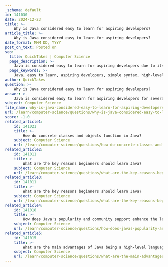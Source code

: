 ```yaml
---
_schema: default
id: 141030
date: 2024-12-23
title: >-
    Why is Java considered easy to learn for aspiring developers?
article_title: >-
    Why is Java considered easy to learn for aspiring developers?
date_format: MMM DD, YYYY
post_on_text: Posted on
seo:
  title: QuickTakes | Computer Science
  page_description: >-
    Java is considered easy to learn for aspiring developers due to its simple and readable syntax, high-level nature, familiarity with other languages, strong community support, and features like automatic memory management.
  page_keywords: >-
    Java, easy to learn, aspiring developers, simple syntax, high-level language, programming concepts, community support, resources, automatic memory management, clean code
author: QuickTakes
question: >-
    Why is Java considered easy to learn for aspiring developers?
answer: >-
    Java is considered easy to learn for aspiring developers for several reasons:\n\n1. **Simple and Readable Syntax**: Java's syntax is clean and straightforward, which makes it easier for beginners to understand. The structure of Java code is clear and avoids complex features like pointers, which can be daunting for new programmers. This simplicity allows learners to focus on programming concepts without getting bogged down by intricate syntax.\n\n2. **High-Level Language**: As a high-level programming language, Java was designed to be human-friendly. It abstracts many of the complexities associated with lower-level languages, making it more accessible to beginners. This design philosophy helps new developers grasp programming fundamentals without being overwhelmed.\n\n3. **Familiarity with Other Languages**: Java shares similarities with other popular programming languages like C++ and C#. This means that once a developer learns Java, transitioning to these languages becomes significantly easier. Additionally, Java's English-like syntax with minimal "magic characters" enhances its readability, further aiding the learning process.\n\n4. **Community and Resources**: Java has a vast community and a wealth of resources available for learners. This includes extensive documentation, tutorials, and forums where beginners can seek help and guidance. The support from the community can significantly ease the learning curve.\n\n5. **Foundation for Other Languages**: Learning Java provides a solid foundation for understanding other programming languages. Many programming concepts learned in Java are transferable to languages like Python, C#, and C++. This foundational knowledge can make it easier for developers to pick up additional languages in the future.\n\n6. **Automatic Memory Management**: Java includes features like automatic garbage collection, which simplifies memory management for developers. This reduces the complexity associated with manual memory management found in languages like C and C++, allowing beginners to focus more on coding rather than memory allocation issues.\n\nOverall, Java's design as a beginner-friendly language, combined with its readability and supportive community, makes it an excellent choice for aspiring developers looking to start their programming journey.
subject: Computer Science
file_name: why-is-java-considered-easy-to-learn-for-aspiring-developers.md
url: /learn/computer-science/questions/why-is-java-considered-easy-to-learn-for-aspiring-developers
score: -1.0
related_article1:
    id: 141021
    title: >-
        How do concrete classes and objects function in Java?
    subject: Computer Science
    url: /learn/computer-science/questions/how-do-concrete-classes-and-objects-function-in-java
related_article2:
    id: 141011
    title: >-
        What are the key reasons beginners should learn Java?
    subject: Computer Science
    url: /learn/computer-science/questions/what-are-the-key-reasons-beginners-should-learn-java
related_article3:
    id: 141011
    title: >-
        What are the key reasons beginners should learn Java?
    subject: Computer Science
    url: /learn/computer-science/questions/what-are-the-key-reasons-beginners-should-learn-java
related_article4:
    id: 141018
    title: >-
        How does Java's popularity and community support enhance the learning experience?
    subject: Computer Science
    url: /learn/computer-science/questions/how-does-javas-popularity-and-community-support-enhance-the-learning-experience
related_article5:
    id: 141015
    title: >-
        What are the main advantages of Java being a high-level language?
    subject: Computer Science
    url: /learn/computer-science/questions/what-are-the-main-advantages-of-java-being-a-highlevel-language
---
```


&nbsp;